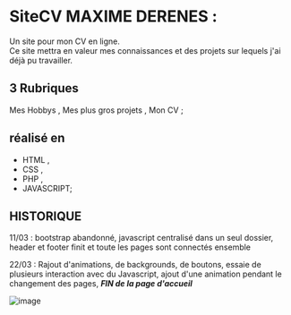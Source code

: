 <h1>SiteCV MAXIME DERENES :</h1>

Un site pour mon CV en ligne. <br>
Ce site mettra en valeur mes connaissances et des projets sur lequels j'ai déjà pu travailler.

<h2>3 Rubriques</h2>

Mes Hobbys ,
Mes plus gros projets ,
Mon CV ;

<h2>réalisé en</h2>

- HTML ,
- CSS ,
- PHP ,
- JAVASCRIPT;

<h2>HISTORIQUE</h2>

11/03 : bootstrap abandonné, javascript centralisé dans un seul dossier, header et footer finit et toute les pages sont connectés ensemble<br>

22/03 : Rajout d'animations, de backgrounds, de boutons, essaie de plusieurs interaction avec du Javascript, ajout d'une animation pendant le changement des pages, _**FIN de la page d'accueil**_<br>

![image](https://github.com/user-attachments/assets/aadb89ee-9f6b-4e42-acf3-e9b651f36405)

